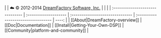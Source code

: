| | :cloud: &copy; 2012-2014 [DreamFactory Software, Inc.][dfcom] | | |
| :------------------------------- | :-------------------- | :------------------------------- | :---------------------------------- | ----: |
| [[About|DreamFactory-overview]] | [[Doc|Documentation]] | [[Install|Getting-Your-Own-DSP]] | [[Community|platform-and-community]] |

[dfcom]: https://www.dreamfactory.com/  "DreamFactory.com"
